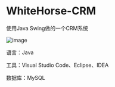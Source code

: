 # WhiteHorse-CRM
使用Java Swing做的一个CRM系统 

![image](https://user-images.githubusercontent.com/74632780/168419419-df3342c0-c1da-4cac-bf97-9b3acd66557d.png)

语言：Java 

工具：Visual Studio Code、Eclipse、IDEA

数据库：MySQL
